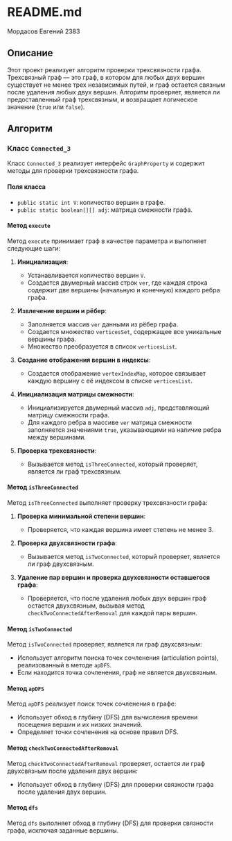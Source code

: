 # README.md

Мордасов Евгений 2383

## Описание

Этот проект реализует алгоритм проверки трехсвязности графа. Трехсвязный граф — это граф, в котором для любых двух вершин существует не менее трех независимых путей, и граф остается связным после удаления любых двух вершин. Алгоритм проверяет, является ли предоставленный граф трехсвязным, и возвращает логическое значение (`true` или `false`).

## Алгоритм

### Класс `Connected_3`

Класс `Connected_3` реализует интерфейс `GraphProperty` и содержит методы для проверки трехсвязности графа.

#### Поля класса

- `public static int V`: количество вершин в графе.
- `public static boolean[][] adj`: матрица смежности графа.

#### Метод `execute`

Метод `execute` принимает граф в качестве параметра и выполняет следующие шаги:

1. **Инициализация**:
   - Устанавливается количество вершин `V`.
   - Создается двумерный массив строк `ver`, где каждая строка содержит две вершины (начальную и конечную) каждого ребра графа.

2. **Извлечение вершин и рёбер**:
   - Заполняется массив `ver` данными из рёбер графа.
   - Создается множество `verticesSet`, содержащее все уникальные вершины графа.
   - Множество преобразуется в список `verticesList`.

3. **Создание отображения вершин в индексы**:
   - Создается отображение `vertexIndexMap`, которое связывает каждую вершину с её индексом в списке `verticesList`.

4. **Инициализация матрицы смежности**:
   - Инициализируется двумерный массив `adj`, представляющий матрицу смежности графа.
   - Для каждого ребра в массиве `ver` матрица смежности заполняется значениями `true`, указывающими на наличие ребра между вершинами.

5. **Проверка трехсвязности**:
   - Вызывается метод `isThreeConnected`, который проверяет, является ли граф трехсвязным.

#### Метод `isThreeConnected`

Метод `isThreeConnected` выполняет проверку трехсвязности графа:

1. **Проверка минимальной степени вершин**:
   - Проверяется, что каждая вершина имеет степень не менее 3.

2. **Проверка двухсвязности графа**:
   - Вызывается метод `isTwoConnected`, который проверяет, является ли граф двухсвязным.

3. **Удаление пар вершин и проверка двухсвязности оставшегося графа**:
   - Проверяется, что после удаления любых двух вершин граф остается двухсвязным, вызывая метод `checkTwoConnectedAfterRemoval` для каждой пары вершин.

#### Метод `isTwoConnected`

Метод `isTwoConnected` проверяет, является ли граф двухсвязным:

- Использует алгоритм поиска точек сочленения (articulation points), реализованный в методе `apDFS`.
- Если находится точка сочленения, граф не является двухсвязным.

#### Метод `apDFS`

Метод `apDFS` реализует поиск точек сочленения в графе:

- Использует обход в глубину (DFS) для вычисления времени посещения вершин и их низких значений.
- Определяет точки сочленения на основе правил DFS.

#### Метод `checkTwoConnectedAfterRemoval`

Метод `checkTwoConnectedAfterRemoval` проверяет, остается ли граф двухсвязным после удаления двух вершин:

- Использует обход в глубину (DFS) для проверки связности графа после удаления двух вершин.

#### Метод `dfs`

Метод `dfs` выполняет обход в глубину (DFS) для проверки связности графа, исключая заданные вершины.